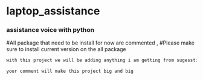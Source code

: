 # laptop_assistance
### assistance voice with python
#All package that need to be install for now are commented , 
#Please make sure to install current version on the all package
```sh
with this project we will be adding anything i am getting from sugesstion for exemple last week someone asked to to add a fonction that can send an email and i just added it,
```
```sh
your comment will make this project big and big 
```
